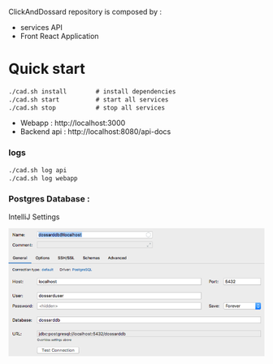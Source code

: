 ClickAndDossard repository is composed by :
- services API
- Front React Application

# Quick start

```
./cad.sh install        # install dependencies
./cad.sh start          # start all services
./cad.sh stop           # stop all services
```

- Webapp : http://localhost:3000
- Backend api : http://localhost:8080/api-docs

### logs

```
./cad.sh log api
./cad.sh log webapp
```


### Postgres Database : 

IntelliJ Settings

![IntelliJ DB Settings](documentation/img/intellij-dbsettings.png)

